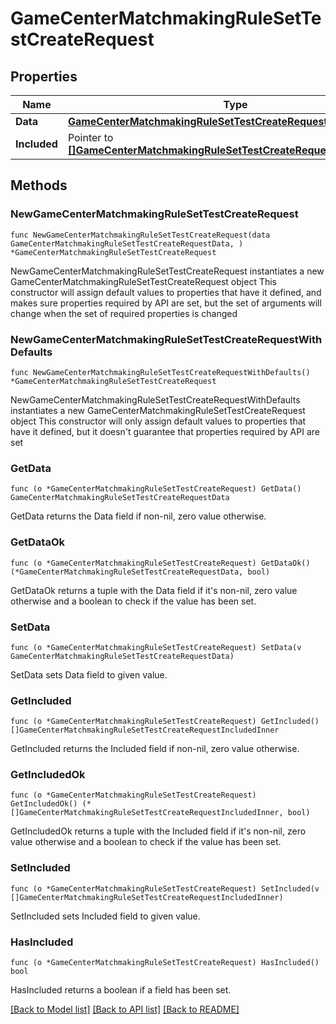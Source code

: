 # GameCenterMatchmakingRuleSetTestCreateRequest

## Properties

Name | Type | Description | Notes
------------ | ------------- | ------------- | -------------
**Data** | [**GameCenterMatchmakingRuleSetTestCreateRequestData**](GameCenterMatchmakingRuleSetTestCreateRequestData.md) |  | 
**Included** | Pointer to [**[]GameCenterMatchmakingRuleSetTestCreateRequestIncludedInner**](GameCenterMatchmakingRuleSetTestCreateRequestIncludedInner.md) |  | [optional] 

## Methods

### NewGameCenterMatchmakingRuleSetTestCreateRequest

`func NewGameCenterMatchmakingRuleSetTestCreateRequest(data GameCenterMatchmakingRuleSetTestCreateRequestData, ) *GameCenterMatchmakingRuleSetTestCreateRequest`

NewGameCenterMatchmakingRuleSetTestCreateRequest instantiates a new GameCenterMatchmakingRuleSetTestCreateRequest object
This constructor will assign default values to properties that have it defined,
and makes sure properties required by API are set, but the set of arguments
will change when the set of required properties is changed

### NewGameCenterMatchmakingRuleSetTestCreateRequestWithDefaults

`func NewGameCenterMatchmakingRuleSetTestCreateRequestWithDefaults() *GameCenterMatchmakingRuleSetTestCreateRequest`

NewGameCenterMatchmakingRuleSetTestCreateRequestWithDefaults instantiates a new GameCenterMatchmakingRuleSetTestCreateRequest object
This constructor will only assign default values to properties that have it defined,
but it doesn't guarantee that properties required by API are set

### GetData

`func (o *GameCenterMatchmakingRuleSetTestCreateRequest) GetData() GameCenterMatchmakingRuleSetTestCreateRequestData`

GetData returns the Data field if non-nil, zero value otherwise.

### GetDataOk

`func (o *GameCenterMatchmakingRuleSetTestCreateRequest) GetDataOk() (*GameCenterMatchmakingRuleSetTestCreateRequestData, bool)`

GetDataOk returns a tuple with the Data field if it's non-nil, zero value otherwise
and a boolean to check if the value has been set.

### SetData

`func (o *GameCenterMatchmakingRuleSetTestCreateRequest) SetData(v GameCenterMatchmakingRuleSetTestCreateRequestData)`

SetData sets Data field to given value.


### GetIncluded

`func (o *GameCenterMatchmakingRuleSetTestCreateRequest) GetIncluded() []GameCenterMatchmakingRuleSetTestCreateRequestIncludedInner`

GetIncluded returns the Included field if non-nil, zero value otherwise.

### GetIncludedOk

`func (o *GameCenterMatchmakingRuleSetTestCreateRequest) GetIncludedOk() (*[]GameCenterMatchmakingRuleSetTestCreateRequestIncludedInner, bool)`

GetIncludedOk returns a tuple with the Included field if it's non-nil, zero value otherwise
and a boolean to check if the value has been set.

### SetIncluded

`func (o *GameCenterMatchmakingRuleSetTestCreateRequest) SetIncluded(v []GameCenterMatchmakingRuleSetTestCreateRequestIncludedInner)`

SetIncluded sets Included field to given value.

### HasIncluded

`func (o *GameCenterMatchmakingRuleSetTestCreateRequest) HasIncluded() bool`

HasIncluded returns a boolean if a field has been set.


[[Back to Model list]](../README.md#documentation-for-models) [[Back to API list]](../README.md#documentation-for-api-endpoints) [[Back to README]](../README.md)


